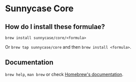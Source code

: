 # Sunnycase Core

## How do I install these formulae?

`brew install sunnycase/core/<formula>`

Or `brew tap sunnycase/core` and then `brew install <formula>`.

## Documentation

`brew help`, `man brew` or check [Homebrew's documentation](https://docs.brew.sh).
